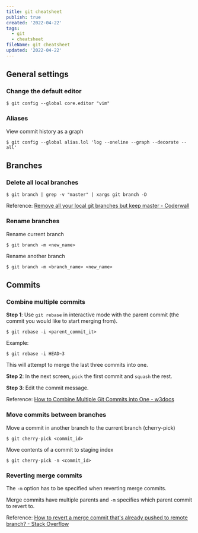 ```yaml
---
title: git cheatsheet
publish: true
created: '2022-04-22'
tags:
  - git
  - cheatsheet
fileName: git cheatsheet
updated: '2022-04-22'
---
```


## General settings

### Change the default editor

```shell
$ git config --global core.editor "vim"
```

### Aliases

View commit history as a graph

```shell
$ git config --global alias.lol 'log --oneline --graph --decorate --all'
```

## Branches

### Delete all local branches

```shell
$ git branch | grep -v "master" | xargs git branch -D 
```

Reference: [Remove all your local git branches but keep master - Coderwall](https://coderwall.com/p/x3jmig/remove-all-your-local-git-branches-but-keep-master)

### Rename branches

Rename current branch

```shell
$ git branch -m <new_name>
```

Rename another branch

```shell
$ git branch -m <branch_name> <new_name>
```

## Commits

### Combine multiple commits

**Step 1**: Use `git rebase` in interactive mode with the parent commit (the commit you would like to start merging from).

```shell
$ git rebase -i <parent_commit_it>
```

Example:

```shell
$ git rebase -i HEAD~3
```

This will attempt to merge the last three commits into one.

**Step 2**: In the next screen, `pick` the first commit and `squash` the rest.

**Step 3**: Edit the commit message.

Reference: [How to Combine Multiple Git Commits into One - w3docs](https://www.w3docs.com/snippets/git/how-to-combine-multiple-commits-into-one-with-3-steps.html)

### Move commits between branches

Move a commit in another branch to the current branch (cherry-pick)

```shell
$ git cherry-pick <commit_id>
```

Move contents of a commit to staging index

```shell
$ git cherry-pick -n <commit_id>
```

### Reverting merge commits

The `-m` option has to be specified when reverting merge commits.

Merge commits have multiple parents and `-m` specifies which parent commit to revert to.

Reference: [How to revert a merge commit that's already pushed to remote branch? - Stack Overflow](https://stackoverflow.com/questions/7099833/how-to-revert-a-merge-commit-thats-already-pushed-to-remote-branch)

